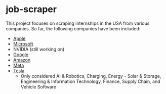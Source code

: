 # job-scraper

This project focuses on scraping internships in the USA from various companies. So far, the following companies have been included:

- [Apple](https://github.com/jesuschrist-immanuel/job-scraper/blob/main/scrapers/apple.py)
- [Microsoft](https://github.com/jesuschrist-immanuel/job-scraper/blob/main/scrapers/microsoft.py)
- NVIDIA (still working on)
- [Google](https://github.com/jesuschrist-immanuel/job-scraper/blob/main/scrapers/google.py)
- [Amazon](https://github.com/jesuschrist-immanuel/job-scraper/blob/main/scrapers/amazon.py)
- [Meta](https://github.com/jesuschrist-immanuel/job-scraper/blob/main/scrapers/meta.py)
- [Tesla](https://github.com/jesuschrist-immanuel/job-scraper/blob/main/scrapers/tesla.py)
  - Only considered AI & Robotics, Charging, Energy - Solar & Storage, Engineering & Information Technology, Finance, Supply Chain, and Vehicle Software

